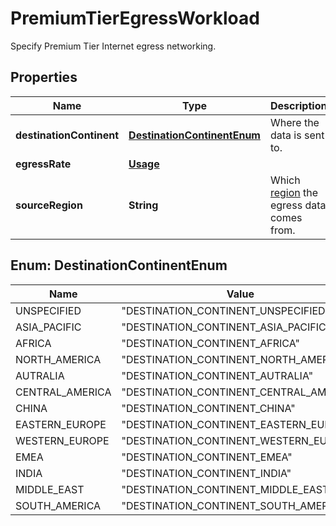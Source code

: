 

# PremiumTierEgressWorkload

Specify Premium Tier Internet egress networking.

## Properties

| Name | Type | Description | Notes |
|------------ | ------------- | ------------- | -------------|
|**destinationContinent** | [**DestinationContinentEnum**](#DestinationContinentEnum) | Where the data is sent to. |  [optional] |
|**egressRate** | [**Usage**](Usage.md) |  |  [optional] |
|**sourceRegion** | **String** | Which [region](https://cloud.google.com/compute/docs/regions-zones) the egress data comes from. |  [optional] |



## Enum: DestinationContinentEnum

| Name | Value |
|---- | -----|
| UNSPECIFIED | &quot;DESTINATION_CONTINENT_UNSPECIFIED&quot; |
| ASIA_PACIFIC | &quot;DESTINATION_CONTINENT_ASIA_PACIFIC&quot; |
| AFRICA | &quot;DESTINATION_CONTINENT_AFRICA&quot; |
| NORTH_AMERICA | &quot;DESTINATION_CONTINENT_NORTH_AMERICA&quot; |
| AUTRALIA | &quot;DESTINATION_CONTINENT_AUTRALIA&quot; |
| CENTRAL_AMERICA | &quot;DESTINATION_CONTINENT_CENTRAL_AMERICA&quot; |
| CHINA | &quot;DESTINATION_CONTINENT_CHINA&quot; |
| EASTERN_EUROPE | &quot;DESTINATION_CONTINENT_EASTERN_EUROPE&quot; |
| WESTERN_EUROPE | &quot;DESTINATION_CONTINENT_WESTERN_EUROPE&quot; |
| EMEA | &quot;DESTINATION_CONTINENT_EMEA&quot; |
| INDIA | &quot;DESTINATION_CONTINENT_INDIA&quot; |
| MIDDLE_EAST | &quot;DESTINATION_CONTINENT_MIDDLE_EAST&quot; |
| SOUTH_AMERICA | &quot;DESTINATION_CONTINENT_SOUTH_AMERICA&quot; |



